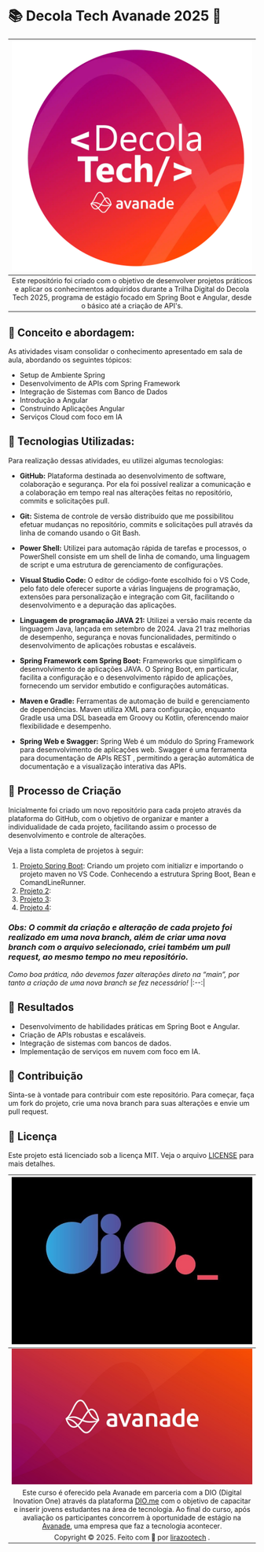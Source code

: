 # 📚 Decola Tech Avanade 2025 🚀

| [![Decola Tech](/assets/img/logo_programa_decola_tech.png)](https://web.dio.me/track/decola-tech-2025) |
|:--:|
| Este repositório foi criado com o objetivo de desenvolver projetos práticos e aplicar os conhecimentos adquiridos durante a Trilha Digital do Decola Tech 2025, programa de estágio focado em Spring Boot e Angular, desde o básico até a criação de API's. |

## 🎯 Conceito e abordagem:

As atividades visam consolidar o conhecimento apresentado em sala de aula, abordando os seguintes tópicos:

- Setup de Ambiente Spring
- Desenvolvimento de APIs com Spring Framework
- Integração de Sistemas com Banco de Dados
- Introdução a Angular
- Construindo Aplicações Angular
- Serviços Cloud com foco em IA

## 🤖 Tecnologias Utilizadas:

Para realização dessas atividades, eu utilizei algumas tecnologias:

- **GitHub:** Plataforma destinada ao desenvolvimento de software, colaboração e segurança. Por ela foi possível realizar a comunicação e a colaboração em tempo real nas alterações feitas no repositório, commits e solicitações pull.

- **Git:** Sistema de controle de versão distribuído que me possibilitou efetuar mudanças no repositório, commits e solicitações pull através da linha de comando usando o Git Bash.

- **Power Shell:** Utilizei para automação rápida de tarefas e processos, o PowerShell consiste em um shell de linha de comando, uma linguagem de script e uma estrutura de gerenciamento de configurações.

- **Visual Studio Code:** O editor de código-fonte escolhido foi o VS Code, pelo fato dele oferecer suporte a várias linguajens de programação, extensões para personalização e integração com Git, facilitando o desenvolvimento e a depuração das aplicações.

- **Linguagem de programação JAVA 21:** Utilizei a versão mais recente da linguagem Java, lançada em setembro de 2024. Java 21 traz melhorias de desempenho, segurança e novas funcionalidades, permitindo o desenvolvimento de aplicações robustas e escaláveis.

- **Spring Framework com Spring Boot:** Frameworks que simplificam o desenvolvimento de aplicações JAVA. O Spring Boot, em particular, facilita a configuração e o desenvolvimento rápido de aplicações, fornecendo um servidor embutido e configurações automáticas. 

- **Maven e Gradle:** Ferramentas de automação de build e gerenciamento de dependências. Maven utiliza XML para configuração, enquanto Gradle usa uma DSL baseada em Groovy ou Kotlin, oferencendo maior flexibilidade e desempenho.

- **Spring Web e Swagger:** Spring Web é um módulo do Spring Framework para desenvolvimento de aplicações web. Swagger é uma ferramenta para documentação de APIs REST , permitindo a geração automática de documentação e a visualização interativa das APIs.

## 🧐 Processo de Criação

Inicialmente foi criado um novo repositório para cada projeto através da plataforma do GitHub, com o objetivo de organizar e manter a individualidade de cada projeto, facilitando assim o processo de desenvolvimento e controle de alterações.

Veja a lista completa de projetos à seguir:

1. <a href="" target="_blank">Projeto Spring Boot</a>: Criando um projeto com initializr e importando o projeto maven no VS Code. Conhecendo a estrutura Spring Boot, Bean e ComandLineRunner.
2. <a href="" target="_blank">Projeto 2</a>:
3. <a href="" target="_blank">Projeto 3</a>:
4. <a href="" target="_blank">Projeto 4</a>:

### *Obs: O commit da criação e alteração de cada projeto foi realizado em uma nova branch, além de criar uma nova branch com o arquivo selecionado, criei também um pull request, ao mesmo tempo no meu repositório.*

*Como boa prática, não devemos fazer alterações direto na “main”, por tanto a criação de uma nova branch se fez necessário!*
|:--:|

## 🚀 Resultados

- Desenvolvimento de habilidades práticas em Spring Boot e Angular.
- Criação de APIs robustas e escaláveis.
- Integração de sistemas com bancos de dados.
- Implementação de serviços em nuvem com foco em IA.

## 🔧 Contribuição
Sinta-se à vontade para contribuir com este repositório. Para começar, faça um fork do projeto, crie uma nova branch para suas alterações e envie um pull request.

## 📜 Licença
Este projeto está licenciado sob a licença MIT. Veja o arquivo <a href="https://github.com/lirazootech/DecolaTechAvanade2025/blob/main/LICENSE" target="_blank">LICENSE</a> para mais detalhes.


| [![DIO](/assets/img/logo_empresa_DIO.png)](https://web.dio.me/) |
|:--:|
| [![Avanade](/assets/img/logo_empresa_avanade.png)](https://www.avanade.com/pt-br) |
| Este curso é oferecido pela Avanade em parceria com a DIO (Digital Inovation One) através da plataforma <a href="https://web.dio.me/" target="_blank">DIO.me</a> com o objetivo de capacitar e inserir jovens estudantes na área de tecnologia. Ao final do curso, após avaliação os participantes concorrem à oportunidade de estágio na <a href="https://www.avanade.com/pt-br" target="_blank">Avanade</a>, uma empresa que faz a tecnologia acontecer. |
| Copyright © 2025. Feito com 🧡 por <a href="https://github.com/lirazootech/" target="_blank">lirazootech</a> . |